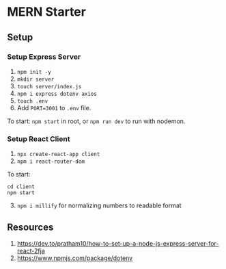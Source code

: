 # MERN Starter

## Setup

### Setup Express Server

1. `npm init -y`
2. `mkdir server`
3. `touch server/index.js`
4. `npm i express dotenv axios`
5. `touch .env`
6. Add `PORT=3001` to `.env` file.

To start:
`npm start` in root, or `npm run dev` to run with nodemon.

### Setup React Client

1. `npx create-react-app client`
2. `npm i react-router-dom`

To start:
```
cd client
npm start
```

3. `npm i millify` for normalizing numbers to readable format

## Resources

1. https://dev.to/pratham10/how-to-set-up-a-node-js-express-server-for-react-2fja
2. https://www.npmjs.com/package/dotenv
